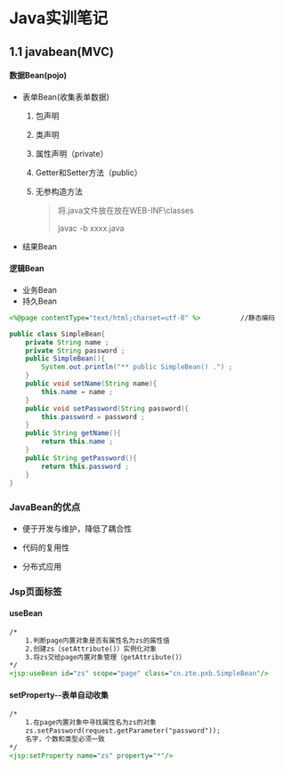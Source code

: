 # Java实训笔记

## 1.1 javabean(MVC)

#### 数据Bean(pojo)

- 表单Bean(收集表单数据)

  1. 包声明

  2. 类声明

  3. 属性声明（private）

  4. Getter和Setter方法（public）

  5. 无参构造方法

     > 将.java文件放在放在WEB-INF\classes
     >
     > javac -b xxxx.java

- 结果Bean

#### 逻辑Bean

- 业务Bean
- 持久Bean

~~~~jsp
<%@page contentType="text/html;charset=utf-8" %>          //静态编码
~~~~

```java
public class SimpleBean{
	private String name ;
	private String password ;	 
	public SimpleBean(){
		System.out.println("** public SimpleBean() .") ;
	}
	public void setName(String name){
		this.name = name ;
	}
	public void setPassword(String password){
		this.password = password ;
	}
	public String getName(){
		return this.name ;
	}
	public String getPassword(){
		return this.password ;
	}
}
```


### JavaBean的优点

- 便于开发与维护，降低了耦合性

- 代码的复用性

- 分布式应用

### Jsp页面标签

#### useBean

~~~~jsp
/*
	1.判断page内置对象是否有属性名为zs的属性值
	2.创建zs（setAttribute()）实例化对象
	3.将zs交给page内置对象管理（getAttribute()）
*/
<jsp:useBean id="zs" scope="page" class="cn.zte.pxb.SimpleBean"/>
~~~~

#### setProperty--表单自动收集

~~~~jsp
/*
	1.在page内置对象中寻找属性名为zs的对象
	zs.setPassword(request.getParameter("password"));
	名字，个数和类型必须一致
*/
<jsp:setProperty name="zs" property="*"/>
~~~~



  
